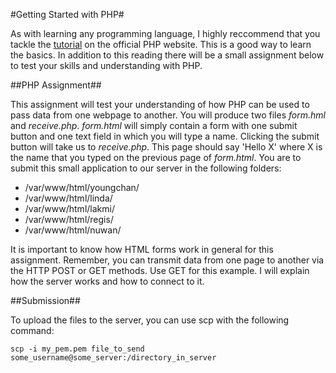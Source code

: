 #Getting Started with PHP#

As with learning any programming language, I highly reccommend that you tackle
the [tutorial](http://php.net/manual/en/tutorial.php) on the official PHP website. This is a good way to learn the basics. In addition to this reading there will be a small assignment below to test your skills and understanding with PHP.

##PHP Assignment##

This assignment will test your understanding of how PHP can be used to pass data from one webpage to another. You will produce two files *form.hml* and *receive.php*. *form.html* will simply contain a form with one submit button and one text field in which you will type a name. Clicking the submit button will take us to *receive.php*. This page should say 'Hello X' where X is the name that you typed on the previous page of *form.html*. You are to submit this small application to our server in the following folders:

- /var/www/html/youngchan/
- /var/www/html/linda/
- /var/www/html/lakmi/
- /var/www/html/regis/
- /var/www/html/nuwan/

It is important to know how HTML forms work in general for this assignment. Remember, you can transmit data from one page to another via the HTTP POST or GET methods. Use GET for this example. I will explain how the server works and how to connect to it.

##Submission##

To upload the files to the server, you can use scp with the following command:

    scp -i my_pem.pem file_to_send some_username@some_server:/directory_in_server
